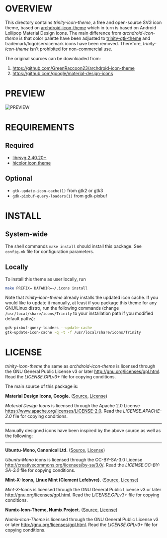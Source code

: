 OVERVIEW
========

This directory contains *trinity-icon-theme*, a free and open-source SVG icon
theme, based on [archdroid-icon-theme][1] which in turn is based on Android
Lollipop Material Design icons.  The main difference from
*archdroid-icon-theme* is that color palette have been adjusted to
[trinity-gtk-theme][2] and trademark/logo/servicemark icons have been removed.
Therefore, *trinity-icon-theme* isn't prohibited for non-commercial use.

The original sources can be downloaded from:
  1. https://github.com/GreenRaccoon23/archdroid-icon-theme
  2. https://github.com/google/material-design-icons


PREVIEW
=======

![PREVIEW][3]


REQUIREMENTS
============

Required
--------
  * [librsvg 2.40.20+][4]
  * [hicolor icon theme][5]

Optional
--------
  * `gtk-update-icon-cache(1)` from gtk2 or gtk3
  * `gdk-pixbuf-query-loaders(1)` from gdk-pixbuf


INSTALL
=======

System-wide
-----------
The shell commands `make install` should install this package.  See `config.mk`
file for configuration parameters.

Locally
-------
To install this theme as user locally, run
```sh
make PREFIX= DATADIR=~/.icons install
```

Note that *trinity-icon-theme* already installs the updated icon cache.  If you
would like to update it manually, at least if you package this theme for any
GNU/Linux distro, run the following commands (change
`/usr/local/share/icons/Trinity` to your installation path if you modified
default paths):
```sh
gdk-pixbuf-query-loaders --update-cache
gtk-update-icon-cache -q -t -f /usr/local/share/icons/Trinity
```


LICENSE
=======

*trinity-icon-theme* the same as *archdroid-icon-theme* is licensed through the
GNU General Public License v3 or later <http://gnu.org/licenses/gpl.html>.
Read the *LICENSE.GPLv3+* file for copying conditions.

The main source of this package is:

**Material Design Icons, Google.**
([Source][6], [License][7])

*Material Design Icons* is licensed through the Apache 2.0 License
<https://www.apache.org/licenses/LICENSE-2.0>.
Read the *LICENSE.APACHE-2.0* file for copying conditions.

----------------------------------------------------------------------

Manually designed icons have been inspired by the above source as well
as the following:

----------------------------------------------------------------------

**Ubuntu-Mono, Canonical Ltd.**
([Source][8], [License][9])

*Ubuntu-Mono* icons is licensed through the CC-BY-SA-3.0 License
<http://creativecommons.org/licenses/by-sa/3.0/>.
Read the *LICENSE.CC-BY-SA-3.0* file for copying conditions.


**Mint-X-Icons, Linux Mint (Clement Lefebvre).**
([Source][10], [License][11])

*Mint-X-Icons* is licensed through the GNU General Public License v3
or later <http://gnu.org/licenses/gpl.html>.
Read the *LICENSE.GPLv3+* file for copying conditions.


**Numix-Icon-Theme, Numix Project.**
([Source][12], [License][13])

*Numix-Icon-Theme* is licensed through the GNU General Public License
v3 or later <http://gnu.org/licenses/gpl.html>.
Read the *LICENSE.GPLv3+* file for copying conditions.

<!--------------------------------------------------------------------
------------------------------ LINKS ---------------------------------
--------------------------------------------------------------------->

<!-- archdroid-icon-theme -->
[1]: https://github.com/GreenRaccoon23/archdroid-icon-theme

<!-- trinity-gtk-theme -->
[2]: https://github.com/zeppe-lin/trinity-gtk-theme

<!-- preview -->
[3]: https://raw.githubusercontent.com/zeppe-lin/trinity-icon-theme/master/preview.png

<!-- librsvg -->
[4]: https://wiki.gnome/org/LibRsvg

<!-- hicolor-icon-theme -->
[5]: https://www.freedesktop.org/wiki/Software/icon-theme

<!-- Material Design Icons source -->
[6]: https://github.com/google/material-design-icons
<!-- Material Design Icons license -->
[7]: https://github.com/google/material-design-icons/blob/master/LICENSE

<!-- Ubuntu Mono source -->
[8]: http://packages.ubuntu.com/vivid/ubuntu-mono
<!-- Ubuntu Mono license -->
[9]: https://bazaar.launchpad.net/~ubuntu-art-pkg/ubuntu-themes/trunk/view/head:/debian/copyright

<!-- Mint X Icons source -->
[10]: https://github.com/linuxmint/mint-x-icons
[11]: https://github.com/linuxmint/mint-x-icons/raw/master/debian/copyright

<!-- Numix Icon Theme source -->
[12]: https://github.com/numixproject/numix-icon-theme
<!-- Numix Icon Theme license -->
[13]: https://github.com/numixproject/numix-icon-theme/blob/master/license
